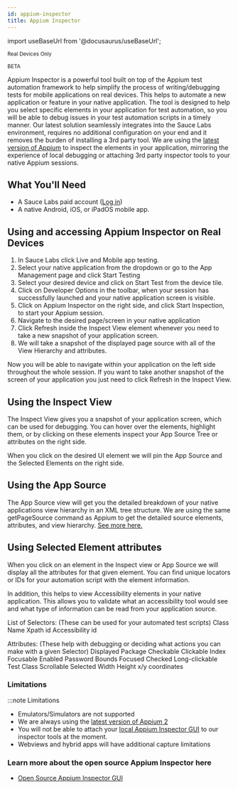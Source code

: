 ```yaml
---
id: appium-inspector
title: Appium Inspector
---
```


import useBaseUrl from '@docusaurus/useBaseUrl';

<p><small><span className="sauceGreen">Real Devices Only</span></small></p>
<p><small><span className="sauceGreen">BETA</span></small></p>

Appium Inspector is a powerful tool built on top of the Appium test automation framework to help simplify the process of writing/debugging tests for mobile applications on real devices. This helps to automate a new application or feature in your native application. The tool is designed to help you select specific elements in your application for test automation, so you will be able to debug issues in your test automation scripts in a timely manner.
Our latest solution seamlessly integrates into the Sauce Labs environment, requires no additional configuration on your end and it removes the burden of installing a 3rd party tool. 
We are using the [latest version of Appium](https://docs.saucelabs.com/mobile-apps/automated-testing/appium/appium-versions/) to inspect the elements in your application, mirroring the experience of local debugging or attaching 3rd party inspector tools to your native Appium sessions.

## What You'll Need

- A Sauce Labs paid account ([Log in](https://accounts.saucelabs.com/am/XUI/#login/))
- A native Android, iOS, or iPadOS mobile app.

## Using and accessing Appium Inspector on Real Devices

1. In Sauce Labs click Live and Mobile app testing. 
2. Select your native application from the dropdown or go to the App Management page and click Start Testing
3. Select your desired device and click on Start Test from the device tile. 
4. Click on Developer Options in the toolbar, when your session has successfully launched and your native application screen is visible. 
5. Click on Appium Inspector on the right side, and click Start Inspection, to start your Appium session.
6. Navigate to the desired page/screen in your native application
7. Click Refresh inside the Inspect View element whenever you need to take a new snapshot of your application screen.
8. We will take a snapshot of the displayed page source with all of the View Hierarchy and attributes.

Now you will be able to navigate within your application on the left side throughout the whole session. 
If you want to take another snapshot of the screen of your application you just need to click Refresh in the Inspect View.

## Using the Inspect View

The Inspect View gives you a snapshot of your application screen, which can be used for debugging.
You can hover over the elements, highlight them, or by clicking on these elements inspect your App Source Tree or attributes on the right side. 

When you click on the desired UI element we will pin the App Source and the Selected Elements on the right side.

## Using the App Source

The App Source view will get you the detailed breakdown of your native applications view hierarchy in an XML tree structure.
We are using the same getPageSource command as Appium to get the detailed source elements, attributes, and view hierarchy. [See more here.](https://appium.io/docs/en/2.4/commands/base-driver/#getpagesource) 

## Using Selected Element attributes

When you click on an element in the Inspect view or App Source we will display all the attributes for that given element. 
You can find unique locators or IDs for your automation script with the element information. 

In addition, this helps to view Accessibility elements in your native application. This allows you to validate what an accessibility tool would see and what type of information can be read from your application source.

List of Selectors: (These can be used for your automated test scripts) 
Class Name 
Xpath
id
Accessibility id

Attributes: (These help with debugging or deciding what actions you can make with a given Selector)
Displayed 
Package
Checkable
Clickable
Index
Focusable
Enabled
Password
Bounds
Focused
Checked
Long-clickable
Test
Class
Scrollable
Selected
Width
Height
x/y coordinates

### Limitations

:::note Limitations

- Emulators/Simulators are not supported
- We are always using the [latest version of Appium 2](https://docs.saucelabs.com/mobile-apps/automated-testing/appium/appium-versions/)
- You will not be able to attach your [local Appium Inspector GUI](https://github.com/appium/appium-inspector) to our inspector tools at the moment. 
- Webviews and hybrid apps will have additional capture limitations

### Learn more about the open source Appium Inspector here

- [ Open Source Appium Inspector GUI](https://appium.github.io/appium-inspector/)
